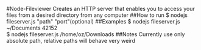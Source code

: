 #Node-Fileviewer
Creates an HTTP server that enables you to access your files from a desired directory from any computer
##How to run
$ nodejs fileserver.js "path" "port"(optional)
##Examples
$ nodejs fileserver.js ~/Documents 42152 <br />
$ nodejs fileserver.js /home/oz/Downloads
##Notes
Currently use only absolute path, relative paths will behave very weird
